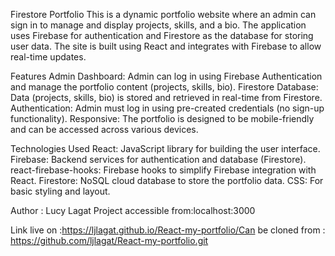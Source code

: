 Firestore Portfolio
This is a dynamic portfolio website where an admin can sign in to manage and display projects, skills, and a bio. The application uses Firebase for authentication and Firestore as the database for storing user data. The site is built using React and integrates with Firebase to allow real-time updates.

Features
Admin Dashboard: Admin can log in using Firebase Authentication and manage the portfolio content (projects, skills, bio).
Firestore Database: Data (projects, skills, bio) is stored and retrieved in real-time from Firestore.
Authentication: Admin must log in using pre-created credentials (no sign-up functionality).
Responsive: The portfolio is designed to be mobile-friendly and can be accessed across various devices.

Technologies Used
React: JavaScript library for building the user interface.
Firebase: Backend services for authentication and database (Firestore).
react-firebase-hooks: Firebase hooks to simplify Firebase integration with React.
Firestore: NoSQL cloud database to store the portfolio data.
CSS: For basic styling and layout.

Author : Lucy Lagat
Project accessible from:localhost:3000

Link live on :https://ljlagat.github.io/React-my-portfolio/Can be cloned from : https://github.com/ljlagat/React-my-portfolio.git
